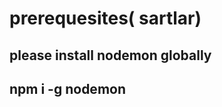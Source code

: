 # prerequesites( sartlar)

please install nodemon globally
----------------------------------------------------------------
npm i -g nodemon 
----------------------------------------------------------------


